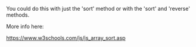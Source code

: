 You could do this with just the 'sort' method or with the 'sort' and 'reverse' methods. 

More info here:

https://www.w3schools.com/js/js_array_sort.asp